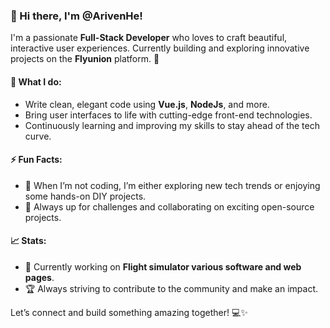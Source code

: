 ### 👋 Hi there, I'm **@ArivenHe**!

I'm a passionate **Full-Stack Developer** who loves to craft beautiful, interactive user experiences. Currently building and exploring innovative projects on the **Flyunion** platform. 🚀

#### 🚀 What I do:
- Write clean, elegant code using **Vue.js**, **NodeJs**, and more.
- Bring user interfaces to life with cutting-edge front-end technologies.
- Continuously learning and improving my skills to stay ahead of the tech curve.

#### ⚡ Fun Facts:
- 🚗 When I’m not coding, I’m either exploring new tech trends or enjoying some hands-on DIY projects.
- 🌱 Always up for challenges and collaborating on exciting open-source projects.

#### 📈 Stats:
- 🔭 Currently working on **Flight simulator various software and web pages**.
- 🏆 Always striving to contribute to the community and make an impact.

Let’s connect and build something amazing together! 💻✨

